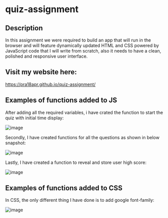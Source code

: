 # quiz-assignment

## Description
In this assignment we were required to build an app that will run in the browser and will feature dynamically updated HTML and CSS powered by JavaScript code that I will write from scratch, also it needs to have a clean, polished and responsive user interface.

## Visit my website here:

https://pra18apr.github.io/quiz-assignment/

## Examples of functions added to JS

After adding all the required variables, i have crated the function to start the quiz with initial time display:

![image](https://github.com/pra18apr/quiz-assignment/assets/130611291/1280cac3-4901-442a-9842-1230cf0e046c)

Secondly, I have created functions for all the questions as shown in below snapshot:

![image](https://github.com/pra18apr/quiz-assignment/assets/130611291/317d469d-792b-4b7e-b272-f56c24b1d0a4)

Lastly, I have created a function to reveal and store user high score:

![image](https://github.com/pra18apr/quiz-assignment/assets/130611291/e7462544-d886-4189-977f-bedf21546158)

## Examples of functions added to CSS

In CSS, the only different thing I have done is to add google font-family:

![image](https://github.com/pra18apr/quiz-assignment/assets/130611291/30f9def5-9e20-42e8-8913-74cdf5e5028f)
